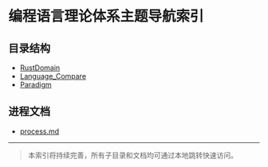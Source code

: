 # 编程语言理论体系主题导航索引

## 目录结构

- [RustDomain](ProgrammingLanguage/RustDomain/)
- [Language_Compare](ProgrammingLanguage/Language_Compare/)
- [Paradigm](ProgrammingLanguage/Paradigm/)

## 进程文档

- [process.md](process.md)

---

> 本索引将持续完善，所有子目录和文档均可通过本地跳转快速访问。
